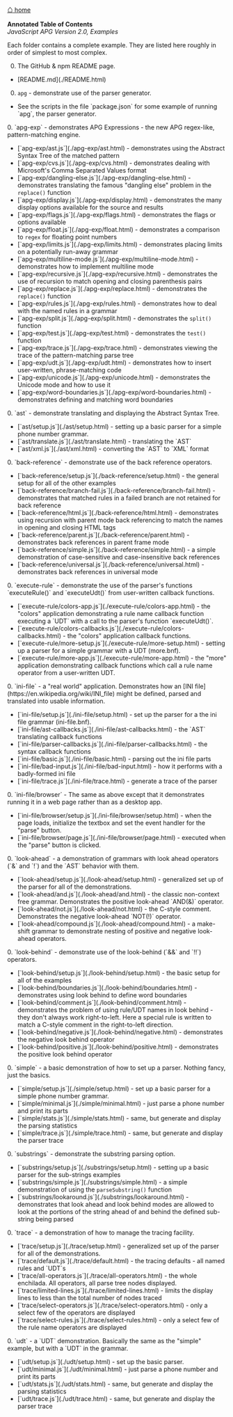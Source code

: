 [<span style="font-size: 150%;font-weight:bold;">&#8962;</span> home](http://coasttocoastresearch.com/)

**Annotated Table of Contents**<br>
*JavaScript APG Version 2.0, Examples*

Each folder contains a complete example.
They are listed here roughly in order of simplest to most complex.

0. The GitHub & npm README page.
<ul>
<li>[README.md](./README.html)</li>
</ul>

0. `apg` - demonstrate use of the parser generator.
<ul>
<li>See the scripts in the file `package.json` for some example of running `apg`, the parser generator.</li>
</ul>
0. `apg-exp` - demonstrates APG Expressions - the new APG regex-like, pattern-matching engine.
<ul>
<li>[`apg-exp/ast.js`](./apg-exp/ast.html) - demonstrates using the Abstract Syntax Tree of the matched pattern</li>
<li>[`apg-exp/cvs.js`](./apg-exp/cvs.html) - demonstrates dealing with Microsoft's Comma Separated Values format</li>
<li>[`apg-exp/dangling-else.js`](./apg-exp/dangling-else.html) - demonstrates translating the famous "dangling else" problem in the <code>replace()</code> function</li>
<li>[`apg-exp/display.js`](./apg-exp/display.html) - demonstrates the many display options available for the source and results</li>
<li>[`apg-exp/flags.js`](./apg-exp/flags.html) - demonstrates the flags or options available</li>
<li>[`apg-exp/float.js`](./apg-exp/float.html) - demonstrates a comparison to <code>regex</code> for floating point numbers</li>
<li>[`apg-exp/limits.js`](./apg-exp/limits.html) - demonstrates placing limits on a potentially run-away grammar</li>
<li>[`apg-exp/multiline-mode.js`](./apg-exp/multiline-mode.html) - demonstrates how to implement multiline mode</li>
<li>[`apg-exp/recursive.js`](./apg-exp/recursive.html) - demonstrates the use of recursion to match opening and closing parenthesis pairs</li>
<li>[`apg-exp/replace.js`](./apg-exp/replace.html) - demonstrates the <code>replace()</code> function</li>
<li>[`apg-exp/rules.js`](./apg-exp/rules.html) - demonstrates how to deal with the named rules in a grammar</li>
<li>[`apg-exp/split.js`](./apg-exp/split.html) - demonstrates the <code>split()</code> function</li>
<li>[`apg-exp/test.js`](./apg-exp/test.html) - demonstrates the <code>test()</code> function</li>
<li>[`apg-exp/trace.js`](./apg-exp/trace.html) - demonstrates viewing the trace of the pattern-matching parse tree</li>
<li>[`apg-exp/udt.js`](./apg-exp/udt.html) - demonstrates how to insert user-written, phrase-matching code</li>
<li>[`apg-exp/unicode.js`](./apg-exp/unicode.html) - demonstrates the Unicode mode and how to use it</li>
<li>[`apg-exp/word-boundaries.js`](./apg-exp/word-boundaries.html) - demonstrates defining and matching word boundaries</li>
</ul>
0. `ast` - demonstrate translating and displaying the Abstract Syntax Tree.
<ul>
<li>[`ast/setup.js`](./ast/setup.html) - setting up a basic parser for a simple phone number grammar.</li>
<li>[`ast/translate.js`](./ast/translate.html) - translating the `AST`</li>
<li>[`ast/xml.js`](./ast/xml.html) - converting the `AST` to `XML` format</li>
</ul>
0. `back-reference` - demonstrate use of the back reference operators.
<ul>
<li>[`back-reference/setup.js`](./back-reference/setup.html) - the general setup for all of the other examples</li>
<li>[`back-reference/branch-fail.js`](./back-reference/branch-fail.html) - demonstrates that matched rules in a failed branch are not retained for back reference</li>
<li>[`back-reference/html.js`](./back-reference/html.html) - demonstrates using recursion with parent mode back referencing to match the names in opening and closing HTML tags</li>
<li>[`back-reference/parent.js`](./back-reference/parent.html) - demonstrates back references in parent frame mode</li>
<li>[`back-reference/simple.js`](./back-reference/simple.html) - a simple demonstration of case-sensitive and case-insensitive back references</li>
<li>[`back-reference/universal.js`](./back-reference/universal.html) - demonstrates back references in universal mode</li>
</ul>
0. `execute-rule` - demonstrate the use of the parser's functions `executeRule()` and `executeUdt()`
from user-written callback functions.
<ul>
<li>[`execute-rule/colors-app.js`](./execute-rule/colors-app.html) - the "colors" application  demonstrating a rule name callback function executing a `UDT` with a call to the parser's function `executeUdt()`.</li>
<li>[`execute-rule/colors-callbacks.js`](./execute-rule/colors-callbacks.html) - the "colors" application
callback functions.</li>
<li>[`execute-rule/more-setup.js`](./execute-rule/more-setup.html) - setting up a parser for a
 simple grammar with a UDT (more.bnf).</li>
<li>[`execute-rule/more-app.js`](./execute-rule/more-app.html) - the "more" application demonstrating callback functions
which call a rule name operator from a user-written UDT.</li>
</ul>
0. `ini-file` - a "real world" application. Demonstrates how an [INI file](https://en.wikipedia.org/wiki/INI_file)
might be defined, parsed and translated into usable information.<ul>
<li>[`ini-file/setup.js`](./ini-file/setup.html) - set up the parser for a the ini file grammar (ini-file.bnf).</li>
<li>[`ini-file/ast-callbacks.js`](./ini-file/ast-callbacks.html) - the `AST` translating callback functions</li>
<li>[`ini-file/parser-callbacks.js`](./ini-file/parser-callbacks.html) - the syntax callback functions</li>
<li>[`ini-file/basic.js`](./ini-file/basic.html) - parsing out the ini file parts</li>
<li>[`ini-file/bad-input.js`](./ini-file/bad-input.html) - how it performs with a badly-formed ini file</li>
<li>[`ini-file/trace.js`](./ini-file/trace.html) - generate a trace of the parser</li>
</ul>
0. `ini-file/browser` - The same as above except that it demonstrates running it in a web page rather
than as a desktop app. 
<ul>
<li>[`ini-file/browser/setup.js`](./ini-file/browser/setup.html) - when the page loads, initialize the textbox and set
the event handler for the "parse" button.</li>
<li>[`ini-file/browser/page.js`](./ini-file/browser/page.html) - executed when the "parse" button is clicked.</li>
</ul>
0. `look-ahead` - a demonstration of grammars with look ahead operators (`&` and `!`) and the `AST`
behavior with them.<ul>
<li>[`look-ahead/setup.js`](./look-ahead/setup.html) - generalized set up of the parser
 for all of the demonstrations.</li>
<li>[`look-ahead/and.js`](./look-ahead/and.html) - the classic non-context free grammar.
Demonstrates the positive look-ahead `AND(&)` operator.</li>
<li>[`look-ahead/not.js`](./look-ahead/not.html) - the C-style comment. Demonstrates the negative look-ahead `NOT(!)` operator.</li>
<li>[`look-ahead/compound.js`](./look-ahead/compound.html) - 
a make-shift grammar to demonstrate nesting of positive and negative look-ahead operators.</li>
</ul>
0. `look-behind` - demonstrate use of the look-behind (`&&` and `!!`) operators.
<ul>
<li>[`look-behind/setup.js`](./look-behind/setup.html) - the basic setup for all of the examples</li>
<li>[`look-behind/boundaries.js`](./look-behind/boundaries.html) - demonstrates using look behind to define word boundaries</li>
<li>[`look-behind/comment.js`](./look-behind/comment.html) - demonstrates the problem of using rule/UDT names in look behind - they don't always work right-to-left. Here a special rule is written to match a C-style comment in the right-to-left direction.</li>
<li>[`look-behind/negative.js`](./look-behind/negative.html) - demonstrates the negative look behind operator</li>
<li>[`look-behind/positive.js`](./look-behind/positive.html) - demonstrates the positive look behind operator</li>
</ul>
0. `simple` - a basic demonstration of how to set up a parser. Nothing fancy, just the basics.<ul>
<li>[`simple/setup.js`](./simple/setup.html) - set up a basic parser for a simple phone number grammar.</li>
<li>[`simple/minimal.js`](./simple/minimal.html) - just parse a phone number and print its parts</li>
<li>[`simple/stats.js`](./simple/stats.html) - same, but generate and display the parsing statistics</li>
<li>[`simple/trace.js`](./simple/trace.html) - same, but generate and display the parser trace</li>
</ul>
0. `substrings` - demonstrate the substring parsing option.
<ul>
<li>[`substrings/setup.js`](./substrings/setup.html) - setting up a basic parser for the sub-strings examples</li>
<li>[`substrings/simple.js`](./substrings/simple.html) - a simple demonstration of using the <code>parseSubstring()</code> function</li>
<li>[`substrings/lookaround.js`](./substrings/lookaround.html) - demonstrates that look ahead and look behind modes are allowed to look at the portions of the string ahead of and behind the defined sub-string being parsed</li>
</ul>
0. `trace` - a demonstration of how to manage the tracing facility.<ul>
<li>[`trace/setup.js`](./trace/setup.html) - generalized set up of the parser
 for all of the demonstrations.</li>
<li>[`trace/default.js`](./trace/default.html) - the tracing defaults - all named rules and `UDT`s</li>
<li>[`trace/all-operators.js`](./trace/all-operators.html) - the whole enchilada.
 All operators, all parse tree nodes displayed.</li>
<li>[`trace/limited-lines.js`](./trace/limited-lines.html) - limits the display lines to less
 than the total number of nodes traced</li>
<li>[`trace/select-operators.js`](./trace/select-operators.html) - only a select few of the operators are displayed</li>
<li>[`trace/select-rules.js`](./trace/select-rules.html) - only a select few of the rule name operators are displayed</li>
</ul>
0. `udt` - a `UDT` demonstration. Basically the same as the "simple" example, but with a `UDT` in the grammar.<ul>
<li>[`udt/setup.js`](./udt/setup.html) - set up the basic parser.</li>
<li>[`udt/minimal.js`](./udt/minimal.html) - just parse a phone number and print its parts</li>
<li>[`udt/stats.js`](./udt/stats.html) - same, but generate and display the parsing statistics</li>
<li>[`udt/trace.js`](./udt/trace.html) - same, but generate and display the parser trace</li>
</ul>
